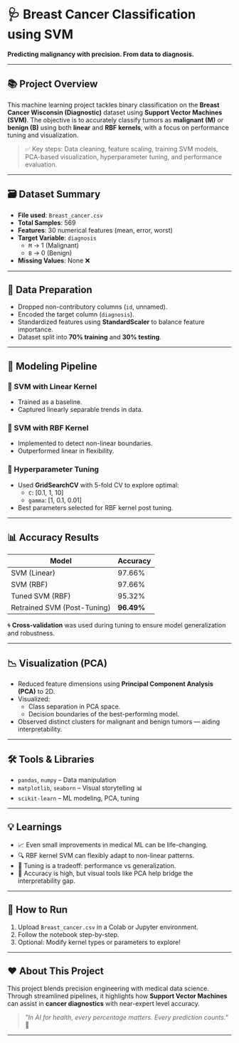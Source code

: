 # 🩺 Breast Cancer Classification using SVM  
**Predicting malignancy with precision. From data to diagnosis.**  

---

## 📚 Project Overview

This machine learning project tackles binary classification on the **Breast Cancer Wisconsin (Diagnostic)** dataset using **Support Vector Machines (SVM)**. The objective is to accurately classify tumors as **malignant (M)** or **benign (B)** using both **linear** and **RBF kernels**, with a focus on performance tuning and visualization.

> ✅ Key steps: Data cleaning, feature scaling, training SVM models, PCA-based visualization, hyperparameter tuning, and performance evaluation.

---

## 🗃️ Dataset Summary

- **File used**: `Breast_cancer.csv`
- **Total Samples**: 569
- **Features**: 30 numerical features (mean, error, worst)
- **Target Variable**: `diagnosis`  
  - `M` → 1 (Malignant)  
  - `B` → 0 (Benign)
- **Missing Values**: None ❌

---

## 🧹 Data Preparation

- Dropped non-contributory columns (`id`, unnamed).
- Encoded the target column (`diagnosis`).
- Standardized features using **StandardScaler** to balance feature importance.
- Dataset split into **70% training** and **30% testing**.

---

## 🧠 Modeling Pipeline

### 🔹 SVM with Linear Kernel
- Trained as a baseline.
- Captured linearly separable trends in data.

### 🔹 SVM with RBF Kernel
- Implemented to detect non-linear boundaries.
- Outperformed linear in flexibility.

### 🔧 Hyperparameter Tuning
- Used **GridSearchCV** with 5-fold CV to explore optimal:
  - `C`: [0.1, 1, 10]
  - `gamma`: [1, 0.1, 0.01]
- Best parameters selected for RBF kernel post tuning.

---

## 📊 Accuracy Results

| Model                        | Accuracy      |
|-----------------------------|---------------|
| SVM (Linear)                | 97.66%        |
| SVM (RBF)                   | 97.66%        |
| Tuned SVM (RBF)             | 95.32%        |
| Retrained SVM (Post-Tuning) | **96.49%**    |

🌀 **Cross-validation** was used during tuning to ensure model generalization and robustness.

---

## 📉 Visualization (PCA)

- Reduced feature dimensions using **Principal Component Analysis (PCA)** to 2D.
- Visualized:
  - Class separation in PCA space.
  - Decision boundaries of the best-performing model.
- Observed distinct clusters for malignant and benign tumors — aiding interpretability.

---

## 🛠️ Tools & Libraries

- `pandas`, `numpy` – Data manipulation
- `matplotlib`, `seaborn` – Visual storytelling 📊
- `scikit-learn` – ML modeling, PCA, tuning

---

## 💡 Learnings

- 📈 Even small improvements in medical ML can be life-changing.
- 🔍 RBF kernel SVM can flexibly adapt to non-linear patterns.
- 🔧 Tuning is a tradeoff: performance vs generalization.
- 🎯 Accuracy is high, but visual tools like PCA help bridge the interpretability gap.

---

## 💬 How to Run

1. Upload `Breast_cancer.csv` in a Colab or Jupyter environment.
2. Follow the notebook step-by-step.
3. Optional: Modify kernel types or parameters to explore!

---

## ❤️ About This Project

This project blends precision engineering with medical data science. Through streamlined pipelines, it highlights how **Support Vector Machines** can assist in **cancer diagnostics** with near-expert level accuracy.

> *"In AI for health, every percentage matters. Every prediction counts."* 🌸

---

